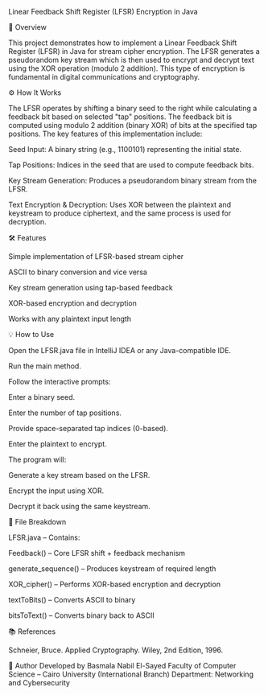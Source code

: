 Linear Feedback Shift Register (LFSR) Encryption in Java

📌 Overview

This project demonstrates how to implement a Linear Feedback Shift Register (LFSR) in Java for stream cipher encryption. The LFSR generates a pseudorandom key stream which is then used to encrypt and decrypt text using the XOR operation (modulo 2 addition). This type of encryption is fundamental in digital communications and cryptography.

⚙️ How It Works

The LFSR operates by shifting a binary seed to the right while calculating a feedback bit based on selected "tap" positions. The feedback bit is computed using modulo 2 addition (binary XOR) of bits at the specified tap positions. The key features of this implementation include:

Seed Input: A binary string (e.g., 1100101) representing the initial state.

Tap Positions: Indices in the seed that are used to compute feedback bits.

Key Stream Generation: Produces a pseudorandom binary stream from the LFSR.

Text Encryption & Decryption: Uses XOR between the plaintext and keystream to produce ciphertext, and the same process is used for decryption.


🛠 Features

Simple implementation of LFSR-based stream cipher

ASCII to binary conversion and vice versa

Key stream generation using tap-based feedback

XOR-based encryption and decryption

Works with any plaintext input length

💡 How to Use

Open the LFSR.java file in IntelliJ IDEA or any Java-compatible IDE.

Run the main method.

Follow the interactive prompts:

Enter a binary seed.

Enter the number of tap positions.

Provide space-separated tap indices (0-based).

Enter the plaintext to encrypt.

The program will:

Generate a key stream based on the LFSR.

Encrypt the input using XOR.

Decrypt it back using the same keystream.

🧩 File Breakdown

LFSR.java – Contains:

Feedback() – Core LFSR shift + feedback mechanism

generate_sequence() – Produces keystream of required length

XOR_cipher() – Performs XOR-based encryption and decryption

textToBits() – Converts ASCII to binary

bitsToText() – Converts binary back to ASCII

📚 References

Schneier, Bruce. Applied Cryptography. Wiley, 2nd Edition, 1996.

👤 Author
Developed by Basmala Nabil El-Sayed
Faculty of Computer Science – Cairo University (International Branch)
Department: Networking and Cybersecurity
